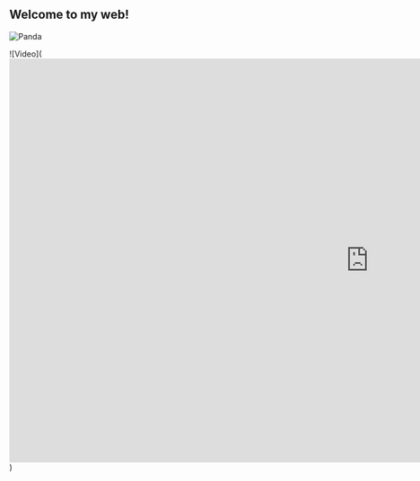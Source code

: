## Welcome to my web!

![Panda](https://encrypted-tbn0.gstatic.com/images?q=tbn:ANd9GcTHZvcodrmjJvQ5O3xLAWKBfUdLGSMjbYOd-D7Z66FXZ5katcaw)

![Video](<iframe width="1280" height="720" src="https://www.youtube.com/embed/rtwOit3d-bM" frameborder="0" allow="autoplay; encrypted-media" allowfullscreen></iframe>)
